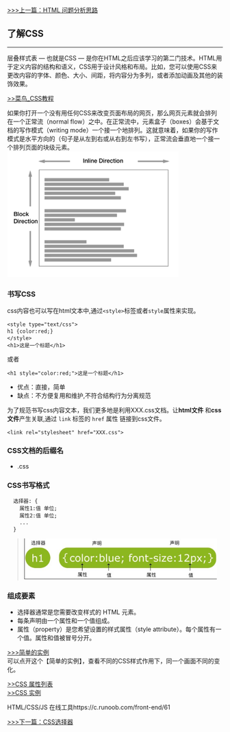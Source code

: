 [>>>上一篇：HTML 问题分析思路](../../lib/HTML/HTML问题分析思路.md)

## 了解CSS
---

层叠样式表 — 也就是CSS — 是你在HTML之后应该学习的第二门技术。HTML用于定义内容的结构和语义，CSS用于设计风格和布局。比如，您可以使用CSS来更改内容的字体、颜色、大小、间距，将内容分为多列，或者添加动画及其他的装饰效果。

[>>菜鸟_CSS教程](https://www.runoob.com/css/css-tutorial.html)

如果你打开一个没有用任何CSS来改变页面布局的网页，那么网页元素就会排列在一个正常流（normal flow）之中。在正常流中，元素盒子（boxes）会基于文档的写作模式（writing mode）一个接一个地排列。这就意味着，如果你的写作模式是水平方向的（句子是从左到右或从右到左书写），正常流会垂直地一个接一个排列页面的块级元素。  
<img src="../../img/css01.png" width="400"/>

### 书写CSS
css内容也可以写在html文本中,通过`<style>`标签或者`style`属性来实现。
```
<style type="text/css">
h1 {color:red;}
</style>
<h1>这是一个标题</h1>
```
或者
```
<h1 style="color:red;">这是一个标题</h1>
```
- 优点：直接，简单
- 缺点：不方便复用和维护,不符合结构行为分离规范

为了规范书写css内容文本，我们更多地是利用XXX.css文档。让**html文件** 和**css文件**产生关联,通过 `link` 标签的 `href` 属性 链接到css文件。
```
<link rel="stylesheet" href="XXX.css">
```

### CSS文档的后缀名
- .css

### CSS书写格式
```
  选择器: {
    属性1:值 单位;
    属性2:值 单位;
    ...
  }
```
><img src="../../img/css02.png" width="450"/>  

### 组成要素
- 选择器通常是您需要改变样式的 HTML 元素。  
- 每条声明由一个属性和一个值组成。  
- 属性（property）是您希望设置的样式属性（style attribute）。每个属性有一个值。属性和值被冒号分开。  

[>>>简单的实例](https://www.runoob.com/try/demo_source/demo_default.htm)  
可以点开这个【简单的实例】，查看不同的CSS样式作用下，同一个画面不同的变化。

[>>CSS 属性列表](https://www.runoob.com/cssref/css-reference.html)  
[>>CSS 实例](https://www.runoob.com/css/css-examples.html)

HTML/CSS/JS 在线工具https://c.runoob.com/front-end/61

[>>>下一篇：CSS选择器](../../lib/CSS/CSS选择器.md)
